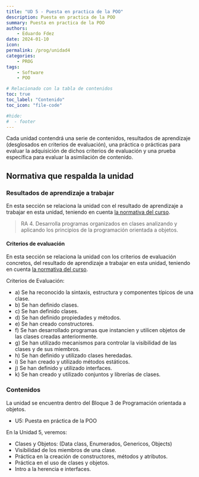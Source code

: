 ```yaml
---
title: "UD 5 - Puesta en practica de la POO"
description: Puesta en practica de la POO
summary: Puesta en practica de la POO
authors:
    - Eduardo Fdez
date: 2024-01-10
icon: 
permalink: /prog/unidad4
categories:
    - PROG
tags:
    - Software
    - POO

# Relacionado con la tabla de contenidos
toc: true
toc_label: "Contenido"
toc_icon: "file-code"

#hide:
#  - footer
---
```


Cada unidad contendrá una serie de contenidos, resultados de aprendizaje (desglosados en criterios de evaluación), una práctica o prácticas para evaluar la adquisición de dichos criterios de evaluación y una prueba específica para evaluar la asimilación de contenido.

## Normativa que respalda la unidad

### Resultados de aprendizaje a trabajar

En esta sección se relaciona la unidad con el resultado de aprendizaje a trabajar en esta unidad, teniendo en cuenta [la normativa del curso](https://www.todofp.es/dam/jcr:c198771c-775e-469b-936f-5f5ef6af165a/andtsdesarrollo-aplicaciones-web-pdf.pdf).

> RA 4.  Desarrolla programas organizados en clases analizando y aplicando los principios de la programación orientada a objetos.

#### Criterios de evaluación

En esta sección se relaciona la unidad con los criterios de evaluación concretos, del resultado de aprendizaje a trabajar en esta unidad, teniendo en cuenta [la normativa del curso](https://www.boe.es/diario_boe/txt.php?id=BOE-A-2020-4963).


Criterios de Evaluación:
* a) Se ha reconocido la sintaxis, estructura y componentes típicos de una clase.
* b) Se han definido clases.
* c) Se han definido clases.
* d) Se han definido propiedades y métodos.
* e) Se han creado constructores.
* f) Se han desarrollado programas que instancien y utilicen objetos de las clases creadas anteriormente.
* g) Se han utilizado mecanismos para controlar la visibilidad de las clases y de sus miembros.
* h) Se han definido y utilizado clases heredadas.
* i) Se han creado y utilizado métodos estáticos.
* j) Se han definido y utilizado interfaces.
* k) Se han creado y utilizado conjuntos y librerías de clases.

### Contenidos

La unidad se encuentra dentro del Bloque 3 de Programación orientada a objetos.

* U5: Puesta en práctica de la POO

En la Unidad 5, veremos:   
- Clases y Objetos: (Data class, Enumerados, Genericos, Objects) 
- Visibilidad de los miembros de una clase.
- Práctica en la creación de constructores, métodos y atributos.
- Práctica en el uso de clases y objetos.
- Intro a la herencia e interfaces.

